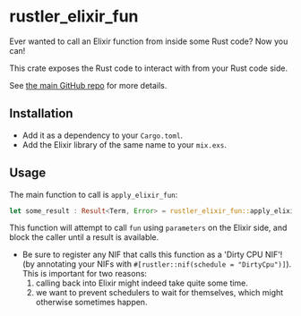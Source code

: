 # rustler_elixir_fun

Ever wanted to call an Elixir function from inside some Rust code?
Now you can!

This crate exposes the Rust code to interact with from your Rust code side.

See [the main GitHub repo](https://github.com/Qqwy/elixir-rustler_elixir_fun/) for more details.

## Installation

- Add it as a dependency to your `Cargo.toml`.
- Add the Elixir library of the same name to your `mix.exs`.

## Usage

The main function to call is `apply_elixir_fun`:
```rust
let some_result : Result<Term, Error> = rustler_elixir_fun::apply_elixir_fun(env, pid_or_process_name, fun, parameters)
```

This function will attempt to call `fun` using `parameters` on the Elixir side, and block the caller until a result is available.

- Be sure to register any NIF that calls this function as a 'Dirty CPU NIF'! (by annotating your NIFs with `#[rustler::nif(schedule = "DirtyCpu")]`).
  This is important for two reasons:
    1. calling back into Elixir might indeed take quite some time.
    2. we want to prevent schedulers to wait for themselves, which might otherwise sometimes happen.
